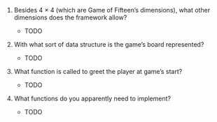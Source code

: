 1. Besides 4 × 4 (which are Game of Fifteen’s dimensions), what other dimensions does the framework allow?

   - TODO
1. With what sort of data structure is the game’s board represented?

   - TODO
1. What function is called to greet the player at game’s start?

   - TODO
1. What functions do you apparently need to implement?

   - TODO
